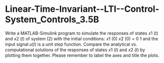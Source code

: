 # Linear-Time-Invariant--LTI--Control-System_Controls_3.5B
Write a MATLAB-Simulink program to simulate the responses  of states 𝑥1 (𝑡) and 𝑥2 (𝑡) of system (2) with the initial conditions:  𝑥1 (0) 𝑥2 (0) =  0 1  and the  input signal 𝑢(𝑡) is a unit step function. Compare the analytical vs. computational  solutions of the responses of states 𝑥1 (𝑡) and 𝑥2 (𝑡) by plotting them together. Please  remember to label the axes and title the plots. 

